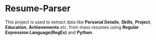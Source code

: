 # Resume-Parser
This project is used to extract data like **Personal Details**, **Skills**, **Project**, **Education**, **Achievements** etc. from mass resumes using **Regular Expression Language(RegEx)** and **Python**.
